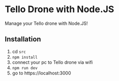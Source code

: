 # Tello Drone with Node.JS
Manage your Tello drone with Node.JS!


## Installation
1. cd `src`
2. `npm install`
3. connect your pc to Tello drone via wifi
4. `npm run dev`
5. go to https://localhost:3000